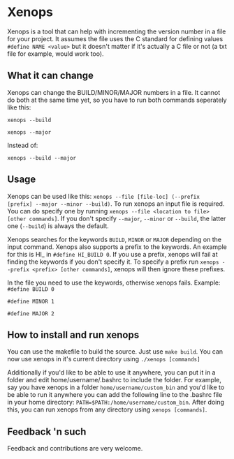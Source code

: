 # Xenops

Xenops is a tool that can help with incrementing the version number in a file for your project. It assumes the file uses the C standard for defining values `#define NAME <value>` but it doesn't matter if it's actually a C file or not (a txt file for example, would work too).


## What it can change
Xenops can change the BUILD/MINOR/MAJOR numbers in a file. It cannot do both at the same time yet, so you have to run both commands seperately like this:

`xenops --build`

`xenops --major`

Instead of:

`xenops --build --major`

## Usage
Xenops can be used like this: `xenops --file [file-loc] (--prefix [prefix] --major --minor --build)`. To run xenops an input file is required. You can do specify one by running `xenops --file <location to file> [other commands]`. If you don't specify `--major`, `--minor` or `--build`, the latter one (`--build`) is always the default.

Xenops searches for the keywords `BUILD`, `MINOR` or `MAJOR` depending on the input command. Xenops also supports a prefix to the keywords. An example for this is HI_ in `#define HI_BUILD 0`. If you use a prefix, xenops will fail at finding the keywords if you don't specify it. To specify a prefix run `xenops --prefix <prefix> [other commands]`, xenops will then ignore these prefixes.

In the file you need to use the keywords, otherwise xenops fails. 
Example:
`#define BUILD 0`

`#define MINOR 1`

`#define MAJOR 2`

## How to install and run xenops
You can use the makefile to build the source. Just use 
`make build`.
You can now use xenops in it's current directory using
`./xenops [commands]`

Additionally if you'd like to be able to use it anywhere, you can put it in a folder and edit home/username/.bashrc
to include the folder. For example, say you have xenops in a folder `home/username/custom_bin`
and you'd like to be able to run it anywhere you can add the following line to the .bashrc file in your home directory:
`PATH=$PATH:/home/username/custom_bin`. After doing this, you can run xenops from any directory using
`xenops [commands]`.

## Feedback 'n such
Feedback and contributions are very welcome.

